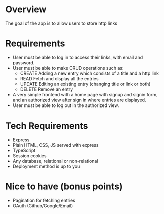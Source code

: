 # Overview

The goal of the app is to allow users to store http links

# Requirements

- User must be able to log in to access their links, with email and password.
- User must be able to make CRUD operations such as:
  - CREATE Adding a new entry which consists of a title and a http link
  - READ Fetch and display all the entries
  - UPDATE Editing an existing entry (changing title or link or both)
  - DELETE Remove an entry
- A very simple frontend with a home page with signup and signin form,
  and an authorized view after sign in where entries are displayed.
- User must be able to log out in the authorized view.

# Tech Requirements

- Express
- Plain HTML, CSS, JS served with express
- TypeScript
- Session cookies
- Any database, relational or non-relational
- Deployment method is up to you

# Nice to have (bonus points)

- Pagination for fetching entries
- OAuth (Github/Google/Email)

